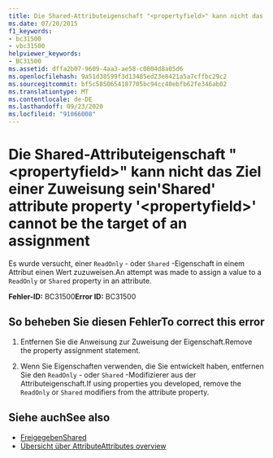 ```yaml
---
title: Die Shared-Attributeigenschaft "<propertyfield>" kann nicht das Ziel einer Zuweisung sein
ms.date: 07/20/2015
f1_keywords:
- bc31500
- vbc31500
helpviewer_keywords:
- BC31500
ms.assetid: dffa2b07-9609-4aa3-ae58-c0804d8a05d6
ms.openlocfilehash: 9a51d38599f3d13485ed23e8421a5a7cffbc29c2
ms.sourcegitcommit: bf5c5850654187705bc94cc40ebfb62fe346ab02
ms.translationtype: MT
ms.contentlocale: de-DE
ms.lasthandoff: 09/23/2020
ms.locfileid: "91066008"
---
```

# <a name="shared-attribute-property-propertyfield-cannot-be-the-target-of-an-assignment"></a><span data-ttu-id="d17c0-102">Die Shared-Attributeigenschaft "\<propertyfield>" kann nicht das Ziel einer Zuweisung sein</span><span class="sxs-lookup"><span data-stu-id="d17c0-102">'Shared' attribute property '\<propertyfield>' cannot be the target of an assignment</span></span>

<span data-ttu-id="d17c0-103">Es wurde versucht, einer `ReadOnly` - oder `Shared` -Eigenschaft in einem Attribut einen Wert zuzuweisen.</span><span class="sxs-lookup"><span data-stu-id="d17c0-103">An attempt was made to assign a value to a `ReadOnly` or `Shared` property in an attribute.</span></span>  
  
 <span data-ttu-id="d17c0-104">**Fehler-ID:** BC31500</span><span class="sxs-lookup"><span data-stu-id="d17c0-104">**Error ID:** BC31500</span></span>  
  
## <a name="to-correct-this-error"></a><span data-ttu-id="d17c0-105">So beheben Sie diesen Fehler</span><span class="sxs-lookup"><span data-stu-id="d17c0-105">To correct this error</span></span>  
  
1. <span data-ttu-id="d17c0-106">Entfernen Sie die Anweisung zur Zuweisung der Eigenschaft.</span><span class="sxs-lookup"><span data-stu-id="d17c0-106">Remove the property assignment statement.</span></span>  
  
2. <span data-ttu-id="d17c0-107">Wenn Sie Eigenschaften verwenden, die Sie entwickelt haben, entfernen Sie den `ReadOnly` - oder `Shared` -Modifizierer aus der Attributeigenschaft.</span><span class="sxs-lookup"><span data-stu-id="d17c0-107">If using properties you developed, remove the `ReadOnly` or `Shared` modifiers from the attribute property.</span></span>  
  
## <a name="see-also"></a><span data-ttu-id="d17c0-108">Siehe auch</span><span class="sxs-lookup"><span data-stu-id="d17c0-108">See also</span></span>

- [<span data-ttu-id="d17c0-109">Freigegeben</span><span class="sxs-lookup"><span data-stu-id="d17c0-109">Shared</span></span>](../language-reference/modifiers/shared.md)
- [<span data-ttu-id="d17c0-110">Übersicht über Attribute</span><span class="sxs-lookup"><span data-stu-id="d17c0-110">Attributes overview</span></span>](../programming-guide/concepts/attributes/index.md)
